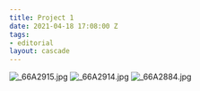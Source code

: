 ```yaml
---
title: Project 1
date: 2021-04-18 17:08:00 Z
tags:
- editorial
layout: cascade
---
```


![_66A2915.jpg](/uploads/_66A2915.jpg)
![_66A2914.jpg](/uploads/_66A2914.jpg)
![_66A2884.jpg](/uploads/_66A2884.jpg)